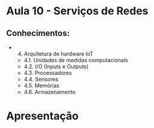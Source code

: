 # Aula 10 -  Serviços de Redes
## Conhecimentos:
- 4. Arquitetura de hardware IoT
    - 4.1. Unidades de medidas computacionais
    - 4.2. I/O (Inputs e Outputs)
    - 4.3. Processadores
    - 4.4. Sensores
    - 4.5. Memórias
    - 4.6. Armazenamento

# Apresentação


